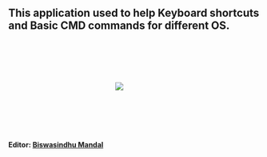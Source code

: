 <!-- # About -->


## This application used to help Keyboard shortcuts and Basic CMD commands for different OS.

</br></br></br></br>
<div style="margin:auto;padding:1px;max-width:15%">
    <a href="https://github.com/artbindu" target="_blank"><img align="middle" src="https://artbindu.github.io/EssentialCmd/src/favicon.ico"></a>
</div>
</br></br></br></br></br>

**Editor: [Biswasindhu Mandal](https://github.com/artbindu)**<br>
